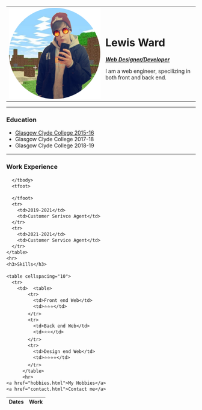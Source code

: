<!DOCTYPE html>
<html lang="en" dir="ltr">
  <head>
    <meta charset="utf-8">
    <title>Lewis' personal site</title>
  </head>
  <body>
    <table cellspacing="20">
      <tr>
        <td>  <img src="minecraftme.png" alt="Lewis Profile Picture"></td>
        <td><h1>Lewis Ward</h1>
        <p><em><strong><a href="https://www.w3schools.com/">Web Designer/Developer</a></strong></em></p>
        <p>I am a web engineer, specilizing in both front and back end.</p></td>
      </tr>
    </table>
    <hr>
    <h3>Education</h3>
    <ul>
      <li><a href="https://www.glasgowclyde.ac.uk/">Glasgow Clyde College 2015-16</a></li>
      <li>Glasgow Clyde College 2017-18</li>
      <li>Glasgow Clyde College 2018-19</li>
    </ul>
    <hr>
    <h3>Work Experience</h3>
    <table cellspacing="10">
      <thead>
        <tr>
          <th>Dates</th>
          <th>Work</th>
        </tr>
      </thead>
      <tbody>

      </tbody>
      <tfoot>

      </tfoot>
      <tr>
        <td>2019-2021</td>
        <td>Customer Serivce Agent</td>
      </tr>
      <tr>
        <td>2021-2021</td>
        <td>Customer Service Agent</td>
      </tr>
    </table>
    <hr>
    <h3>Skills</h3>

    <table cellspacing="10">
      <tr>
        <td>  <table>
            <tr>
              <td>Front end Web</td>
              <td>⭐⭐⭐</td>
            </tr>
            <tr>
              <td>Back end Web</td>
              <td>⭐⭐</td>
            </tr>
            <tr>
              <td>Design end Web</td>
              <td>⭐⭐⭐⭐</td>
            </tr>
          </table>
          <hr>
    <a href="hobbies.html">My Hobbies</a>
    <a href="contact.html">Contact me</a>
  </body>
</html>
